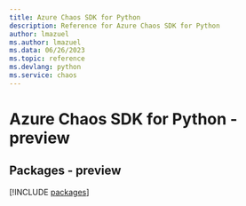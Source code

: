 ```yaml
---
title: Azure Chaos SDK for Python
description: Reference for Azure Chaos SDK for Python
author: lmazuel
ms.author: lmazuel
ms.data: 06/26/2023
ms.topic: reference
ms.devlang: python
ms.service: chaos
---
```

# Azure Chaos SDK for Python - preview
## Packages - preview
[!INCLUDE [packages](chaos-index.md)]